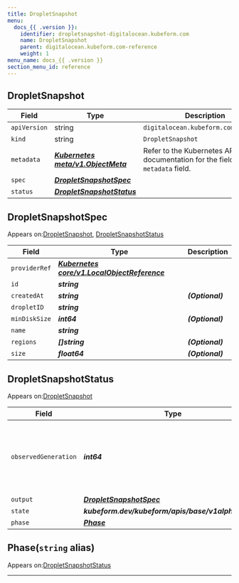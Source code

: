```yaml
---
title: DropletSnapshot
menu:
  docs_{{ .version }}:
    identifier: dropletsnapshot-digitalocean.kubeform.com
    name: DropletSnapshot
    parent: digitalocean.kubeform.com-reference
    weight: 1
menu_name: docs_{{ .version }}
section_menu_id: reference
---
```


## DropletSnapshot
| Field | Type | Description |
| ------ | ----- | ----------- |
| `apiVersion` | string | `digitalocean.kubeform.com/v1alpha1` |
|    `kind` | string | `DropletSnapshot` |
| `metadata` | ***[Kubernetes meta/v1.ObjectMeta](https://v1-18.docs.kubernetes.io/docs/reference/generated/kubernetes-api/v1.18/#objectmeta-v1-meta)***|Refer to the Kubernetes API documentation for the fields of the `metadata` field.|
| `spec` | ***[DropletSnapshotSpec](#dropletsnapshotspec)***||
| `status` | ***[DropletSnapshotStatus](#dropletsnapshotstatus)***||
## DropletSnapshotSpec

Appears on:[DropletSnapshot](#dropletsnapshot), [DropletSnapshotStatus](#dropletsnapshotstatus)

| Field | Type | Description |
| ------ | ----- | ----------- |
| `providerRef` | ***[Kubernetes core/v1.LocalObjectReference](https://v1-18.docs.kubernetes.io/docs/reference/generated/kubernetes-api/v1.18/#localobjectreference-v1-core)***||
| `id` | ***string***||
| `createdAt` | ***string***| ***(Optional)*** |
| `dropletID` | ***string***||
| `minDiskSize` | ***int64***| ***(Optional)*** |
| `name` | ***string***||
| `regions` | ***[]string***| ***(Optional)*** |
| `size` | ***float64***| ***(Optional)*** |
## DropletSnapshotStatus

Appears on:[DropletSnapshot](#dropletsnapshot)

| Field | Type | Description |
| ------ | ----- | ----------- |
| `observedGeneration` | ***int64***| ***(Optional)*** Resource generation, which is updated on mutation by the API Server.|
| `output` | ***[DropletSnapshotSpec](#dropletsnapshotspec)***| ***(Optional)*** |
| `state` | ***kubeform.dev/kubeform/apis/base/v1alpha1.State***| ***(Optional)*** |
| `phase` | ***[Phase](#phase)***| ***(Optional)*** |
## Phase(`string` alias)

Appears on:[DropletSnapshotStatus](#dropletsnapshotstatus)

---
